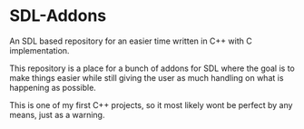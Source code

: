 # SDL-Addons
An SDL based repository for an easier time written in C++ with C implementation.

This repository is a place for a bunch of addons for SDL
where the goal is to make things easier while still giving
the user as much handling on what is happening as possible.

This is one of my first C++ projects, so it most likely 
wont be perfect by any means, just as a warning.
